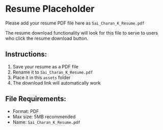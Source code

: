 # Resume Placeholder

Please add your resume PDF file here as `Sai_Charan_K_Resume.pdf`

The resume download functionality will look for this file to serve to users who click the resume download button.

## Instructions:
1. Save your resume as a PDF file
2. Rename it to `Sai_Charan_K_Resume.pdf`
3. Place it in this `assets` folder
4. The download link will automatically work

## File Requirements:
- Format: PDF
- Max size: 5MB recommended
- Name: `Sai_Charan_K_Resume.pdf`
